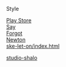 Style
  
<a href="https://xbrpw.github.io/resume/style-playstore/index.html"> Play Store</a><br>
<a href="https://xbrpw.github.io/resume/"> Say </a><br>
<a href="https://xbrpw.github.io/resume/forgot.html"> Forgot </a><br>
<a href="https://xbrpw.github.io/resume/newton.html"> Newton </a><br>
<a href="https://xbrpw.github.io/resume/ske-let-on/index.html"> ske-let-on/index.html </a><br>

<a href="https://xbrpw.github.io/resume/studio-shalo.html"> studio-shalo </a><br>
